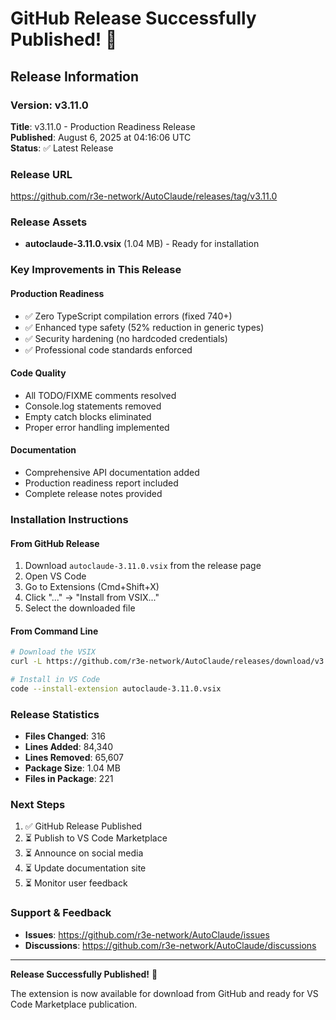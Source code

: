 # GitHub Release Successfully Published! 🎉

## Release Information

### Version: v3.11.0
**Title**: v3.11.0 - Production Readiness Release  
**Published**: August 6, 2025 at 04:16:06 UTC  
**Status**: ✅ Latest Release  

### Release URL
https://github.com/r3e-network/AutoClaude/releases/tag/v3.11.0

### Release Assets
- **autoclaude-3.11.0.vsix** (1.04 MB) - Ready for installation

### Key Improvements in This Release

#### Production Readiness
- ✅ Zero TypeScript compilation errors (fixed 740+)
- ✅ Enhanced type safety (52% reduction in generic types)
- ✅ Security hardening (no hardcoded credentials)
- ✅ Professional code standards enforced

#### Code Quality
- All TODO/FIXME comments resolved
- Console.log statements removed
- Empty catch blocks eliminated
- Proper error handling implemented

#### Documentation
- Comprehensive API documentation added
- Production readiness report included
- Complete release notes provided

### Installation Instructions

#### From GitHub Release
1. Download `autoclaude-3.11.0.vsix` from the release page
2. Open VS Code
3. Go to Extensions (Cmd+Shift+X)
4. Click "..." → "Install from VSIX..."
5. Select the downloaded file

#### From Command Line
```bash
# Download the VSIX
curl -L https://github.com/r3e-network/AutoClaude/releases/download/v3.11.0/autoclaude-3.11.0.vsix -o autoclaude-3.11.0.vsix

# Install in VS Code
code --install-extension autoclaude-3.11.0.vsix
```

### Release Statistics
- **Files Changed**: 316
- **Lines Added**: 84,340
- **Lines Removed**: 65,607
- **Package Size**: 1.04 MB
- **Files in Package**: 221

### Next Steps
1. ✅ GitHub Release Published
2. ⏳ Publish to VS Code Marketplace
3. ⏳ Announce on social media
4. ⏳ Update documentation site
5. ⏳ Monitor user feedback

### Support & Feedback
- **Issues**: https://github.com/r3e-network/AutoClaude/issues
- **Discussions**: https://github.com/r3e-network/AutoClaude/discussions

---

**Release Successfully Published!** 🚀

The extension is now available for download from GitHub and ready for VS Code Marketplace publication.